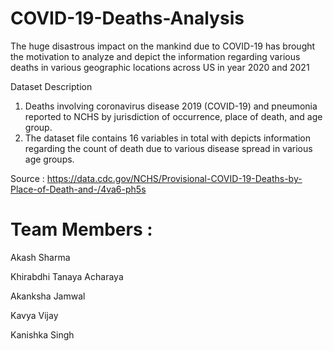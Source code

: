 # COVID-19-Deaths-Analysis
The huge disastrous impact on the mankind due to COVID-19 has brought the motivation to analyze and depict the information regarding various deaths in various geographic locations across US in year 2020 and 2021


Dataset Description
1. Deaths involving coronavirus disease 2019 (COVID-19) and pneumonia reported to NCHS by jurisdiction of occurrence, place of death, and age group.
2. The dataset file contains 16 variables in total with depicts information regarding the count of death due to various disease spread in various age groups.

Source : https://data.cdc.gov/NCHS/Provisional-COVID-19-Deaths-by-Place-of-Death-and-/4va6-ph5s

# Team Members :

Akash Sharma	

Khirabdhi Tanaya Acharaya

Akanksha Jamwal

Kavya Vijay

Kanishka Singh



